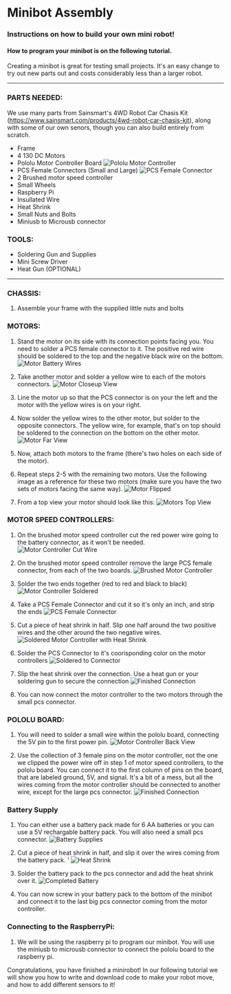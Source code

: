 # Minibot Assembly
### Instructions on how to build your own mini robot!
#### How to program your minibot is on the following tutorial. 

Creating a minibot is great for testing small projects. It's an easy change to try out new parts out and costs considerably less than a larger robot. 

------------------------------
### PARTS NEEDED:

We use many parts from Sainsmart's 4WD Robot Car Chasis Kit (https://www.sainsmart.com/products/4wd-robot-car-chasis-kit), along with some of our own senors, though you can also build entirely from scratch. 
- Frame
- 4 130 DC Motors
- Pololu Motor Controller Board
![Pololu Motor Controller](/images/minibot/motor-controller.jpg)
- PCS Female Connectors (Small and Large)
![PCS Female Connector](/images/minibot/online-connector.png)
- 2 Brushed motor speed controller 
- Small Wheels 
- Raspberry Pi
- Insullated Wire 
- Heat Shrink
- Small Nuts and Bolts 
- Miniusb to Microusb connector 

### TOOLS:
- Soldering Gun and Supplies 
- Mini Screw Driver
- Heat Gun (OPTIONAL)

------------------------------

### CHASSIS:
1. Assemble your frame with the supplied little nuts and bolts

### MOTORS:
1. Stand the motor on its side with its connection points facing you. You need to solder a PCS female connector to it. The positive red wire should be soldered to the top and the negative black wire on the bottom.
![Motor Battery Wires ](/images/minibot/motor-battery-wires.jpg)

2. Take another motor and solder a yellow wire to each of the motors connectors.
![Motor Closeup View](/images/minibot/motor-closeup.jpg)

3. Line the motor up so that the PCS connector is on your the left and the motor with the yellow wires is on your right.

4. Now solder the yellow wires to the other motor, but solder to the opposite connectors. The yellow wire, for example, that's on top should be soldered to the connection on the bottom on the other motor.
![Motor Far View](/images/minibot/motor-far-view.jpg)

5. Now, attach both motors to the frame (there's two holes on each side of the motor). 

6. Repeat steps 2-5 with the remaining two motors. Use the following image as a reference for these two motors (make sure you have the two sets of motors facing the same way).
![Motor Flipped](/images/minibot/motor-flipped.jpg)

7. From a top view your motor should look like this:
![Motors Top View](/images/minibot/top-view.jpg)

### MOTOR SPEED CONTROLLERS: 
1. On the brushed motor speed controller cut the red power wire going to the battery connector, as it won't be needed.
![Motor Controller Cut Wire](/images/minibot/motor-controller-cut-wire.jpg)

2. On the brushed motor speed controller remove the large PCS female connector, from each of the two boards. 
![Brushed Motor Controller](/images/minibot/brushed-motor-controller.jpg)

3. Solder the two ends together (red to red and black to black)
![Motor Controller Soldered](/images/minibot/motor-controlled-soldered.jpg)

4. Take a PCS Female Connector and cut it so it's only an inch, and strip the ends 
![PCS Female Connector](/images/minibot/pcs-female-connector.jpg)

5. Cut a piece of heat shrink in half. Slip one half around the two positive wires and the other around the two negative wires. 
![Soldered Motor Controller with Heat Shrink](/images/minibot/soldered-motor-controller-with-heat-shrink.jpg)

6. Solder the PCS Connector to it's coorisponding color on the motor controllers
![Soldered to Connector](/images/minibot/soldered-to-connector.jpg)

7. Slip the heat shrink over the connection. Use a heat gun or your soldering gun to secure the connection
![Finished Connection](/images/minibot/soldering-done.jpg)

8. You can now connect the motor controller to the two motors through the small pcs connector. 

### POLOLU BOARD:
1. You will need to solder a small wire within the pololu board, connecting the 5V pin to the first power pin.
![Motor Controller Back View](/images/minibot/motor-controller-back.jpg)

2. Use the collection of 3 female pins on the motor controller, not the one we clipped the power wire off in step 1 of motor speed controllers, to the pololu board. You can connect it to the first column of pins on the board, that are labeled ground, 5V, and signal. It's a bit of a mess, but all the wires coming from the motor controller should be connected to another wire, except for the large pcs connector. 
![Finished Connection](/images/minibot/motor-connections.jpg)

### Battery Supply
1. You can either use a battery pack made for 6 AA batteries or you can use a 5V rechargable battery pack. You will also need a small pcs connector. 
![Battery Supplies](/images/minibot/battery-pack-unsoldered.jpg)

2. Cut a piece of heat shrink in half, and slip it over the wires coming from the battery pack. '
![Heat Shrink](/images/minibot/heat-shrink.jpg)

3. Solder the battery pack to the pcs connector and add the heat shrink over it. 
![Completed Battery](/images/minibot/battery-done.jpg)

4. You can now screw in your battery pack to the bottom of the minibot and connect it to the last big pcs connector coming from the motor controller.

### Connecting to the RaspberryPi: 
1. We will be using the raspberry pi to program our minibot. You will use the miniusb to microusb connector to connect the pololu board to the raspberry pi. 

Congratulations, you have finished a minirobot! In our following tutorial we will show you how to write and download code to make your robot move, and how to add different sensors to it! 
